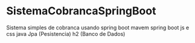 # SistemaCobrancaSpringBoot
Sistema simples de cobranca usando spring boot 
 mavem 
 spring boot 
 js e css
 java
 Jpa (Pesistencia)
 h2 (Banco de Dados)
